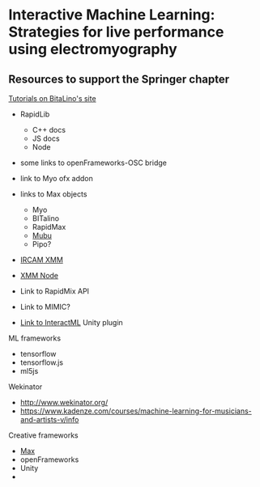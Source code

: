 # Interactive Machine Learning: Strategies for live performance using electromyography

## Resources to support the Springer chapter

[Tutorials on BitaLino's site](https://bitalino.com/en/learn/tutorials)

- RapidLib
  - C++ docs
  - JS docs
  - Node

- some links to openFrameworks-OSC bridge
- link to Myo ofx addon
- links to Max objects
  - Myo
  - BITalino
  - RapidMax
  - [Mubu](http://ismm.ircam.fr/mubu/)
  - Pipo?
- [IRCAM XMM](https://github.com/Ircam-RnD/xmm)
- [XMM Node](https://github.com/Ircam-RnD/xmm-node)
- Link to RapidMix API
- Link to MIMIC?
- [Link to InteractML](https://cycling74.com/products/max) Unity plugin

ML frameworks

- tensorflow
- tensorflow.js
- ml5js

Wekinator
- http://www.wekinator.org/
- https://www.kadenze.com/courses/machine-learning-for-musicians-and-artists-v/info

Creative frameworks
- [Max](https://cycling74.com/products/max)
- openFrameworks
- Unity
- 
